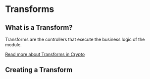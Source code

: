 # Transforms

## What is a Transform?

Transforms are the controllers that execute the business logic of the module.

[Read more about Transforms in Crypto](../crypto/transforms.md)

## Creating a Transform
